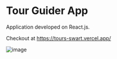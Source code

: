 # Tour Guider App

Application developed on React.js.

Checkout at https://tours-swart.vercel.app/

![image](https://user-images.githubusercontent.com/107784718/182147840-4a3c2f81-9380-41b2-aeb0-ef878ba9f90c.png)
